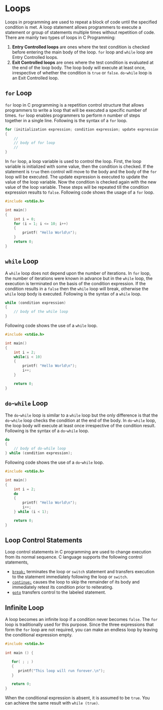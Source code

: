 # Loops
Loops in programming are used to repeat a block of code until the specified condition is met. A loop statement allows programmers to execute a statement or group of statements multiple times without repetition of code.
There are mainly two types of loops in C Programming:
1. **Entry Controlled loops** are ones where the test condition is checked before entering the main body of the loop. `for` loop and `while` loop are Entry Controlled loops.
2. **Exit Controlled loops** are ones where the test condition is evaluated at the end of the loop body. The loop body will execute at least once, irrespective of whether the condition is `true` or `false`. `do`-`while` loop is an Exit Controlled loop.

## `for` Loop
`for` loop in C programming is a repetition control structure that allows programmers to write a loop that will be executed a specific number of times. `for` loop enables programmers to perform n number of steps together in a single line. Following is the syntax of a `for` loop.
```c++
for (initialization expression; condition expression; update expression)
{
    //
    // body of for loop
    //
}
```
In `for` loop, a loop variable is used to control the loop. First, the loop variable is initialized with some value, then the condition is checked. If the statement is `true` then control will move to the body and the body of the `for` loop will be executed. The update expression is executed to update the value of the loop variable. Now the condition is checked again with the new value of the loop variable. These steps will be repeated till the condition expression results to `false`. Following code shows the usage of a `for` loop.
```c++
#include <stdio.h>

int main()
{
    int i = 0;
    for (i = 1; i <= 10; i++)
    {
        printf( "Hello World\n");  
    }
    return 0;
}
```

## `while` Loop
A `while` loop does not depend upon the number of iterations. In `for` loop, the number of iterations were known in advance but in the `while` loop, the execution is terminated on the basis of the condition expression. If the condition results in a `false` then the `while` loop will break, otherwise the `while` loop body is executed. Following is the syntax of a `while` loop.
```c++
while (condition expression)
{
    // body of the while loop
}
```
Following code shows the use of a `while` loop.
```c++
#include <stdio.h>

int main()
{
    int i = 2;
    while(i < 10)
    {
        printf( "Hello World\n");
        i++;
    }

    return 0;
}
```

## `do`-`while` Loop
The `do`-`while` loop is similar to a `while` loop but the only difference is that the `do`-`while` loop checks the condition at the end of the body. In `do`-`while` loop, the loop body will execute at least once irrespective of the condition result. Following is the syntax of a `do`-`while` loop.
```c++
do
{
    // body of do-while loop
} while (condition expression);
```
Following code shows the use of a `do`-`while` loop.
```c++
#include <stdio.h>

int main()
{
    int i = 2;
    do
    {
        printf( "Hello World\n");
        i++;
    } while (i < 1);

    return 0;
}
```

## Loop Control Statements
Loop control statements in C programming are used to change execution from its normal sequence. C language supports the following control statements,
- [`break;`](https://www.geeksforgeeks.org/cpp-break-statement/) terminates the loop or `switch` statement and transfers execution to the statement immediately following the loop or `switch`.
- [`continue;`](https://www.geeksforgeeks.org/continue-statement-cpp/) causes the loop to skip the remainder of its body and immediately retest its condition prior to reiterating.
- [`goto`](https://www.geeksforgeeks.org/goto-statement-in-c-cpp/) transfers control to the labeled statement.

## Infinite Loop
A loop becomes an infinite loop if a condition never becomes `false`. The `for` loop is traditionally used for this purpose. Since the three expressions that form the `for` loop are not required, you can make an endless loop by leaving the conditional expression empty.
```c++
#include <stdio.h>
 
int main () {

   for( ; ; )
   {
      printf("This loop will run forever.\n");
   }

   return 0;
}
```
When the conditional expression is absent, it is assumed to be `true`. You can achieve the same result with `while (true)`.